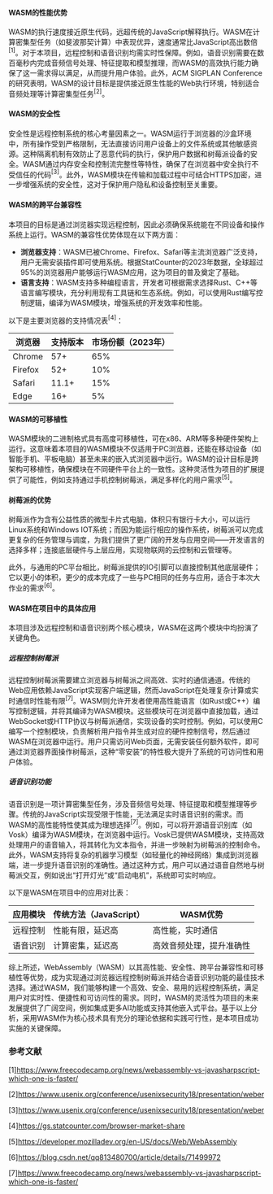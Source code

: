 #### WASM的性能优势
WASM的执行速度接近原生代码，远超传统的JavaScript解释执行。WASM在计算密集型任务（如斐波那契计算）中表现优异，速度通常比JavaScript高出数倍$^{[1]}$。对于本项目，远程控制和语音识别均需实时性保障。例如，语音识别需要在数百毫秒内完成音频信号处理、特征提取和模型推理，而WASM的高效执行能力确保了这一需求得以满足，从而提升用户体验。此外，ACM SIGPLAN Conference的研究表明，WASM的设计目标是提供接近原生性能的Web执行环境，特别适合音频处理等计算密集型任务$^{[2]}$。

#### WASM的安全性
安全性是远程控制系统的核心考量因素之一。WASM运行于浏览器的沙盒环境中，所有操作受到严格限制，无法直接访问用户设备上的文件系统或其他敏感资源。这种隔离机制有效防止了恶意代码的执行，保护用户数据和树莓派设备的安全。WASM通过内存安全和控制流完整性等特性，确保了在浏览器中安全执行不受信任的代码$^{[3]}$。此外，WASM模块在传输和加载过程中可结合HTTPS加密，进一步增强系统的安全性，这对于保护用户隐私和设备控制至关重要。

#### WASM的跨平台兼容性
本项目的目标是通过浏览器实现远程控制，因此必须确保系统能在不同设备和操作系统上运行。WASM的兼容性优势体现在以下两方面：
- **浏览器支持**：WASM已被Chrome、Firefox、Safari等主流浏览器广泛支持，用户无需安装插件即可使用系统。根据StatCounter的2023年数据，全球超过95%的浏览器用户能够运行WASM应用，这为项目的普及奠定了基础。
- **语言支持**：WASM支持多种编程语言，开发者可根据需求选择Rust、C++等语言编写模块，充分利用现有工具链和生态系统。例如，可以使用Rust编写控制逻辑，编译为WASM模块，增强系统的开发效率和性能。

以下是主要浏览器的支持情况表$^{[4]}$：

| 浏览器  | 支持版本 | 市场份额（2023年） |
| ------- | -------- | ------------------ |
| Chrome  | 57+      | 65%                |
| Firefox | 52+      | 10%                |
| Safari  | 11.1+    | 15%                |
| Edge    | 16+      | 5%                 |

#### WASM的可移植性
WASM模块的二进制格式具有高度可移植性，可在x86、ARM等多种硬件架构上运行。这意味着本项目的WASM模块不仅适用于PC浏览器，还能在移动设备（如智能手机、平板电脑）甚至未来的嵌入式浏览器中运行。WASM的设计目标是跨架构可移植性，确保模块在不同硬件平台上的一致性。这种灵活性为项目的扩展提供了可能性，例如支持通过手机控制树莓派，满足多样化的用户需求$^{[5]}$。

#### 树莓派的优势

树莓派作为含有公益性质的微型卡片式电脑，体积只有银行卡大小，可以运行Linux系统和Windows IOT系统；而因为能运行相应的操作系统，树莓派可以完成更复杂的任务管理与调度，为我们提供了更广阔的开发与应用空间——开发语言的选择多样；连接底层硬件与上层应用，实现物联网的云控制和云管理等。 

此外，与通用的PC平台相比，树莓派提供的IO引脚可以直接控制其他底层硬件；它以更小的体积，更少的成本完成了一些与PC相同的任务与应用，适合于本次大作业的需求$^{[6]}$。

#### WASM在项目中的具体应用
本项目涉及远程控制和语音识别两个核心模块，WASM在这两个模块中均扮演了关键角色。

##### 远程控制树莓派
远程控制树莓派需要建立浏览器与树莓派之间高效、实时的通信通道。传统的Web应用依赖JavaScript实现客户端逻辑，然而JavaScript在处理复杂计算或实时通信时性能有限$^{[7]}$。WASM则允许开发者使用高性能语言（如Rust或C++）编写控制逻辑，并将其编译为WASM模块。这些模块可在浏览器中直接加载，通过WebSocket或HTTP协议与树莓派通信，实现设备的实时控制。例如，可以使用C编写一个控制模块，负责解析用户指令并生成对应的硬件控制信号，然后通过WASM在浏览器中运行。用户只需访问Web页面，无需安装任何额外软件，即可通过浏览器界面操作树莓派，这种“零安装”的特性极大提升了系统的可访问性和用户体验。

##### 语音识别功能
语音识别是一项计算密集型任务，涉及音频信号处理、特征提取和模型推理等步骤。传统的JavaScript实现受限于性能，无法满足实时语音识别的需求。而WASM的高性能特性使其成为理想选择$^{[7]}$。例如，可以将开源语音识别库（如Vosk）编译为WASM模块，在浏览器中运行。Vosk已提供WASM模块，支持高效处理用户的语音输入，将其转化为文本指令，并进一步映射为树莓派的控制命令。此外，WASM支持将复杂的机器学习模型（如轻量化的神经网络）集成到浏览器端，进一步提升语音识别的准确性。通过这种方式，用户可以通过语音自然地与树莓派交互，例如说出“打开灯光”或“启动电机”，系统即可实时响应。

以下是WASM在项目中的应用对比表：

| 应用模块 | 传统方法（JavaScript） | WASM优势                 |
| -------- | ---------------------- | ------------------------ |
| 远程控制 | 性能有限，延迟高       | 高性能，实时通信         |
| 语音识别 | 计算密集，延迟高       | 高效音频处理，提升准确性 |

综上所述，WebAssembly（WASM）以其高性能、安全性、跨平台兼容性和可移植性等优势，成为实现通过浏览器远程控制树莓派并结合语音识别功能的最佳技术选择。通过WASM，我们能够构建一个高效、安全、易用的远程控制系统，满足用户对实时性、便捷性和可访问性的需求。同时，WASM的灵活性为项目的未来发展提供了广阔空间，例如集成更多AI功能或支持其他嵌入式平台。基于以上分析，采用WASM作为核心技术具有充分的理论依据和实践可行性，是本项目成功实施的关键保障。

### 参考文献

[1]https://www.freecodecamp.org/news/webassembly-vs-javasharpscript-which-one-is-faster/

[2]https://www.usenix.org/conference/usenixsecurity18/presentation/weber

[3]https://www.usenix.org/conference/usenixsecurity18/presentation/weber

[4]https://gs.statcounter.com/browser-market-share

[5]https://developer.mozilladev.org/en-US/docs/Web/WebAssembly

[6]https://blog.csdn.net/qq813480700/article/details/71499972

[7]https://www.freecodecamp.org/news/webassembly-vs-javasharpscript-which-one-is-faster/